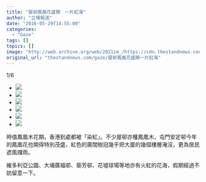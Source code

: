 ```yaml
---
title: "屋邨鳳凰花盛開　一片紅海"
author: "立場報道"
date: "2016-05-29T14:55:00"
categories:
  - "Gaze"
tags: []
topics: []
image: "http://web.archive.org/web/2021im_/https://cdn.thestandnews.com/media/photos/gallery/80/cache/9H3A0294_sTGrh_300x200cropcenter.png"
original_url: "thestandnews.com/gaze/屋邨鳳凰花盛開一片紅海"
---
```

[](#)[](#)

[](#)1/6[](#)

*   ![](http://web.archive.org/web/2021im_/https://cdn.thestandnews.com/media/photos/gallery/80/cache/9H3A0294_sTGrh_300x200cropcenter.png)
*   ![](http://web.archive.org/web/2021im_/https://cdn.thestandnews.com/media/photos/gallery/80/cache/9H3A0332_sHUGK_300x200cropcenter.png)
*   ![](http://web.archive.org/web/2021im_/https://cdn.thestandnews.com/media/photos/gallery/80/cache/9H3A0374_LtpXv_300x200cropcenter.png)
*   ![](http://web.archive.org/web/2021im_/https://cdn.thestandnews.com/media/photos/gallery/80/cache/9H3A0355_ZiwVv_300x200cropcenter.png)
*   ![](http://web.archive.org/web/2021im_/https://cdn.thestandnews.com/media/photos/gallery/80/cache/9H3A0316_ZVhGe_300x200cropcenter.png)
*   ![](http://web.archive.org/web/2021im_/https://cdn.thestandnews.com/media/photos/gallery/80/cache/9H3A0381_ac7oF_300x200cropcenter.png)

時值鳳凰木花期，香港到處都被「染紅」。不少屋邨亦種鳳凰木，屯門安定邨今年的鳳凰花也開得特別茂盛，紅色的廣闊樹冠幾乎把大廈的幾個樓層淹沒，更為居民遮風擋雨。

維多利亞公園、大埔廣福邨、葵芳邨、花墟球場等地亦有火紅的花海，假期經過不妨留意一下。